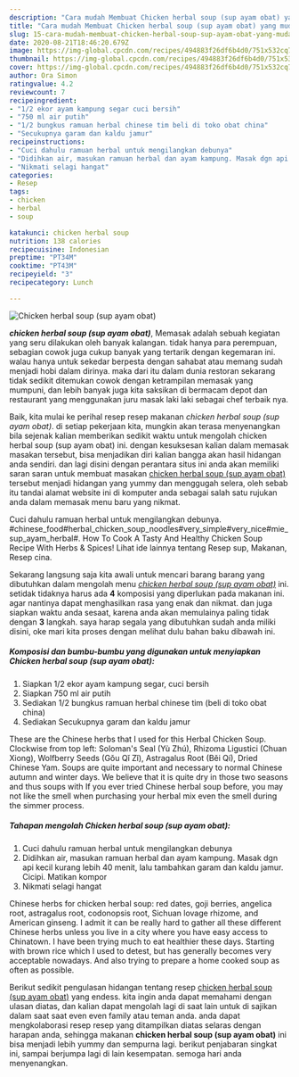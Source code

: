 ```yaml
---
description: "Cara mudah Membuat Chicken herbal soup (sup ayam obat) yang mudah"
title: "Cara mudah Membuat Chicken herbal soup (sup ayam obat) yang mudah"
slug: 15-cara-mudah-membuat-chicken-herbal-soup-sup-ayam-obat-yang-mudah
date: 2020-08-21T18:46:20.679Z
image: https://img-global.cpcdn.com/recipes/494883f26df6b4d0/751x532cq70/chicken-herbal-soup-sup-ayam-obat-foto-resep-utama.jpg
thumbnail: https://img-global.cpcdn.com/recipes/494883f26df6b4d0/751x532cq70/chicken-herbal-soup-sup-ayam-obat-foto-resep-utama.jpg
cover: https://img-global.cpcdn.com/recipes/494883f26df6b4d0/751x532cq70/chicken-herbal-soup-sup-ayam-obat-foto-resep-utama.jpg
author: Ora Simon
ratingvalue: 4.2
reviewcount: 7
recipeingredient:
- "1/2 ekor ayam kampung segar cuci bersih"
- "750 ml air putih"
- "1/2 bungkus ramuan herbal chinese tim beli di toko obat china"
- "Secukupnya garam dan kaldu jamur"
recipeinstructions:
- "Cuci dahulu ramuan herbal untuk mengilangkan debunya"
- "Didihkan air, masukan ramuan herbal dan ayam kampung. Masak dgn api kecil kurang lebih 40 menit, lalu tambahkan garam dan kaldu jamur. Cicipi. Matikan kompor"
- "Nikmati selagi hangat"
categories:
- Resep
tags:
- chicken
- herbal
- soup

katakunci: chicken herbal soup 
nutrition: 138 calories
recipecuisine: Indonesian
preptime: "PT34M"
cooktime: "PT43M"
recipeyield: "3"
recipecategory: Lunch

---
```



![Chicken herbal soup (sup ayam obat)](https://img-global.cpcdn.com/recipes/494883f26df6b4d0/751x532cq70/chicken-herbal-soup-sup-ayam-obat-foto-resep-utama.jpg)

<b><i>chicken herbal soup (sup ayam obat)</i></b>, Memasak adalah sebuah kegiatan yang seru dilakukan oleh banyak kalangan. tidak hanya para perempuan, sebagian cowok juga cukup banyak yang tertarik dengan kegemaran ini. walau hanya untuk sekedar berpesta dengan sahabat atau memang sudah menjadi hobi dalam dirinya. maka dari itu dalam dunia restoran sekarang tidak sedikit ditemukan cowok dengan ketrampilan memasak yang mumpuni, dan lebih banyak juga kita saksikan di bermacam depot dan restaurant yang menggunakan juru masak laki laki sebagai chef terbaik nya.

Baik, kita mulai ke perihal resep resep makanan <i>chicken herbal soup (sup ayam obat)</i>. di setiap pekerjaan kita, mungkin akan terasa menyenangkan bila sejenak kalian memberikan sedikit waktu untuk mengolah chicken herbal soup (sup ayam obat) ini. dengan kesuksesan kalian dalam memasak masakan tersebut, bisa menjadikan diri kalian bangga akan hasil hidangan anda sendiri. dan lagi disini dengan perantara situs ini anda akan memiliki saran saran untuk membuat masakan <u>chicken herbal soup (sup ayam obat)</u> tersebut menjadi hidangan yang yummy dan menggugah selera, oleh sebab itu tandai alamat website ini di komputer anda sebagai salah satu rujukan anda dalam memasak menu baru yang nikmat.

Cuci dahulu ramuan herbal untuk mengilangkan debunya. #chinese_food#herbal_chicken_soup_noodles#very_simple#very_nice#mie_sup_ayam_herbal#. How To Cook A Tasty And Healthy Chicken Soup Recipe With Herbs &amp; Spices! Lihat ide lainnya tentang Resep sup, Makanan, Resep cina.


Sekarang langsung saja kita awali untuk mencari barang barang yang dibutuhkan dalam mengolah menu <u><i>chicken herbal soup (sup ayam obat)</i></u> ini. setidak tidaknya harus ada <b>4</b> komposisi yang diperlukan pada makanan ini. agar nantinya dapat menghasilkan rasa yang enak dan nikmat. dan juga siapkan waktu anda sesaat, karena anda akan memulainya paling tidak dengan <b>3</b> langkah. saya harap segala yang dibutuhkan sudah anda miliki disini, oke mari kita proses dengan melihat dulu bahan baku dibawah ini.

<!--inarticleads1-->

##### Komposisi dan bumbu-bumbu yang digunakan untuk menyiapkan Chicken herbal soup (sup ayam obat):

1. Siapkan 1/2 ekor ayam kampung segar, cuci bersih
1. Siapkan 750 ml air putih
1. Sediakan 1/2 bungkus ramuan herbal chinese tim (beli di toko obat china)
1. Sediakan Secukupnya garam dan kaldu jamur


These are the Chinese herbs that I used for this Herbal Chicken Soup. Clockwise from top left: Soloman&#39;s Seal (Yù Zhú), Rhizoma Ligustici (Chuan Xiong), Wolfberry Seeds (Gǒu Qǐ Zǐ), Astragalus Root (Běi Qí), Dried Chinese Yam. Soups are quite important and necessary to normal Chinese autumn and winter days. We believe that it is quite dry in those two seasons and thus soups with If you ever tried Chinese herbal soup before, you may not like the smell when purchasing your herbal mix even the smell during the simmer process. 

<!--inarticleads2-->

##### Tahapan mengolah Chicken herbal soup (sup ayam obat):

1. Cuci dahulu ramuan herbal untuk mengilangkan debunya
1. Didihkan air, masukan ramuan herbal dan ayam kampung. Masak dgn api kecil kurang lebih 40 menit, lalu tambahkan garam dan kaldu jamur. Cicipi. Matikan kompor
1. Nikmati selagi hangat


Chinese herbs for chicken herbal soup: red dates, goji berries, angelica root, astragalus root, codonopsis root, Sichuan lovage rhizome, and American ginseng. I admit it can be really hard to gather all these different Chinese herbs unless you live in a city where you have easy access to Chinatown. I have been trying much to eat healthier these days. Starting with brown rice which I used to detest, but has generally becomes very acceptable nowadays. And also trying to prepare a home cooked soup as often as possible. 

Berikut sedikit pengulasan hidangan tentang resep <u>chicken herbal soup (sup ayam obat)</u> yang endess. kita ingin anda dapat memahami dengan ulasan diatas, dan kalian dapat mengolah lagi di saat lain untuk di sajikan dalam saat saat even even family atau teman anda. anda dapat mengkolaborasi resep resep yang ditampilkan diatas selaras dengan harapan anda, sehingga makanan <b>chicken herbal soup (sup ayam obat)</b> ini bisa menjadi lebih yummy dan sempurna lagi. berikut penjabaran singkat ini, sampai berjumpa lagi di lain kesempatan. semoga hari anda menyenangkan.
